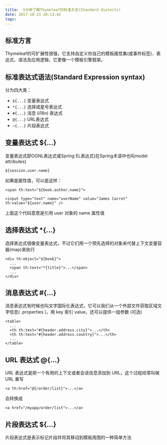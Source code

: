 ```yaml
---
title:  5分钟了解Thymeleaf的标准方言(Standard dialects)
date: 2017-10-23 20:13:42
tags:
---
```

## 标准方言

Thymeleaf的可扩展性很强，它支持自定义你自己的模板属性集(或事件标签)、表达式、语法及应用逻辑，它更像一个模板引擎框架。

## 标准表达式语法(Standard Expression syntax)

分为四大类：

* `${...}` 变量表达式
* `*{...}` 选择或星号表达式
* `#{...}` 消息 (i18n) 表达式
* `@{...}` URL表达式
* `~{...}` 片段表达式

## 变量表达式 ${...}

变量表达式即OGNL表达式或Spring EL表达式(在Spring术语中也叫model attributes)

`${session.user.name}`

如果是属性值，可以是这样：

`<span th:text="${book.author.name}">`

`<input type="text" name="userName" value="James Carrot" th:value="${user.name}" />`

上面这个代码意思是引用 user 对象的 name 属性值

## 选择表达式 *{...}

选择表达式很像变量表达式，不过它们用一个预先选择的对象来代替上下文变量容器(map)来执行

```
<div th:object="${book}">
  ...
  <span th:text="*{title}">...</span>
  ...
</div>
```

## 消息表达式 #{...}

消息表达式有时候也叫文字国际化表达式，它可以我们从一个外部文件获取区域文字信息( .properties )，用 key 索引 value，还可以提供一组参数 (可选)

```
<table>
  ...
  <th th:text="#{header.address.city}">...</th>
  <th th:text="#{header.address.country}">...</th>
  ...
</table>
```

## URL 表达式 @{...}

URL 表达式是把一个有用的上下文或者会话信息添加到 URL，这个过程经常叫做 URL 重写

`<a th:href="@{/order/list}">...</a>`

会转换成

`<a href="/myapp/order/list">...</a>`

## 片段表达式 ${...}

片段表达式是表示标记片段并将其移动到模板周围的一种简单方法
